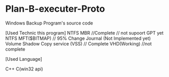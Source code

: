 # Plan-B-executer-Proto

Windows Backup Program's source code

[Used Technic this program]
NTFS MBR //Complete
 // not supoort GPT yet
NTFS MFT($BITMAP) // 95%
Change Journal (Not Implemented yet)
Volume Shadow Copy service (VSS) // Complete
VHD(Working) //not complete


[Used Language]

C++
C(win32 api)

